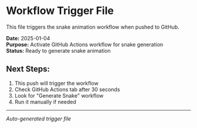 # Workflow Trigger File

This file triggers the snake animation workflow when pushed to GitHub.

**Date:** 2025-01-04  
**Purpose:** Activate GitHub Actions workflow for snake generation  
**Status:** Ready to generate snake animation  

## Next Steps:
1. This push will trigger the workflow
2. Check GitHub Actions tab after 30 seconds
3. Look for "Generate Snake" workflow
4. Run it manually if needed

---
*Auto-generated trigger file*
